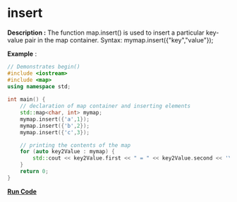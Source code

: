 # insert

**Description :** The function map.insert() is used to insert a particular key-value pair in the map container.
Syntax: mymap.insert({"key","value"});

**Example** :

```cpp
// Demonstrates begin() 
#include <iostream> 
#include <map> 
using namespace std; 
  
int main() { 
    // declaration of map container and inserting elements
    std::map<char, int> mymap; 
    mymap.insert({'a',1});
    mymap.insert({'b',2});
    mymap.insert({'c',3});

    // printing the contents of the map
    for (auto key2Value : mymap) {
        std::cout << key2Value.first << " = " << key2Value.second << '\n';  
    }
    return 0; 
} 
```
**[Run Code](https://rextester.com/SSANI89056)**
